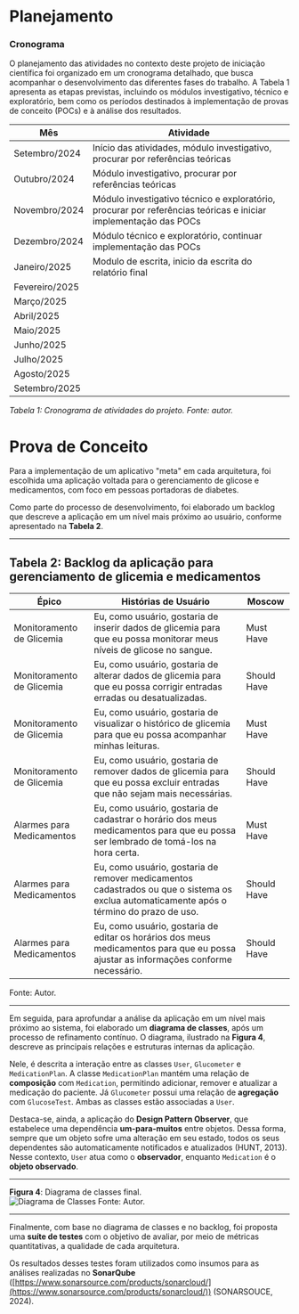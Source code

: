 # Planejamento

### Cronograma

O planejamento das atividades no contexto deste projeto de iniciação científica foi organizado em um cronograma detalhado, que busca acompanhar o desenvolvimento das diferentes fases do trabalho. A Tabela 1 apresenta as etapas previstas, incluindo os módulos investigativo, técnico e exploratório, bem como os períodos destinados à implementação de provas de conceito (POCs) e à análise dos resultados.

| **Mês**          | **Atividade**                                                                 |
|-------------------|-------------------------------------------------------------------------------|
| Setembro/2024     | Início das atividades, módulo investigativo, procurar por referências teóricas |
| Outubro/2024      | Módulo investigativo, procurar por referências teóricas                      |
| Novembro/2024     | Módulo investigativo técnico e exploratório, procurar por referências teóricas e iniciar implementação das POCs |
| Dezembro/2024     | Módulo técnico e exploratório, continuar implementação das POCs              |
| Janeiro/2025      | Modulo de escrita, inicio da escrita do relatório final                      |
| Fevereiro/2025    |                                                                               |
| Março/2025        |                                                                               |
| Abril/2025        |                                                                               |
| Maio/2025         |                                                                               |
| Junho/2025        |                                                                               |
| Julho/2025        |                                                                               |
| Agosto/2025       |                                                                               |
| Setembro/2025     |                                                                               |

_Tabela 1: Cronograma de atividades do projeto. Fonte: autor._

# Prova de Conceito

Para a implementação de um aplicativo "meta" em cada arquitetura, foi escolhida uma aplicação voltada para o gerenciamento de glicose e medicamentos, com foco em pessoas portadoras de diabetes.  

Como parte do processo de desenvolvimento, foi elaborado um backlog que descreve a aplicação em um nível mais próximo ao usuário, conforme apresentado na **Tabela 2**.

---

## Tabela 2: Backlog da aplicação para gerenciamento de glicemia e medicamentos

| Épico                     | Histórias de Usuário                                                                                                                                         | Moscow      |
|----------------------------|-------------------------------------------------------------------------------------------------------------------------------------------------------------|-------------|
| Monitoramento de Glicemia  | Eu, como usuário, gostaria de inserir dados de glicemia para que eu possa monitorar meus níveis de glicose no sangue.                                       | Must Have   |
| Monitoramento de Glicemia  | Eu, como usuário, gostaria de alterar dados de glicemia para que eu possa corrigir entradas erradas ou desatualizadas.                                     | Should Have |
| Monitoramento de Glicemia  | Eu, como usuário, gostaria de visualizar o histórico de glicemia para que eu possa acompanhar minhas leituras.                                              | Must Have   |
| Monitoramento de Glicemia  | Eu, como usuário, gostaria de remover dados de glicemia para que eu possa excluir entradas que não sejam mais necessárias.                                  | Should Have |
| Alarmes para Medicamentos  | Eu, como usuário, gostaria de cadastrar o horário dos meus medicamentos para que eu possa ser lembrado de tomá-los na hora certa.                           | Must Have   |
| Alarmes para Medicamentos  | Eu, como usuário, gostaria de remover medicamentos cadastrados ou que o sistema os exclua automaticamente após o término do prazo de uso.                  | Should Have |
| Alarmes para Medicamentos  | Eu, como usuário, gostaria de editar os horários dos meus medicamentos para que eu possa ajustar as informações conforme necessário.                        | Should Have |

Fonte: Autor.  

---

Em seguida, para aprofundar a análise da aplicação em um nível mais próximo ao sistema, foi elaborado um **diagrama de classes**, após um processo de refinamento contínuo. O diagrama, ilustrado na **Figura 4**, descreve as principais relações e estruturas internas da aplicação.  

Nele, é descrita a interação entre as classes `User`, `Glucometer` e `MedicationPlan`. A classe `MedicationPlan` mantém uma relação de **composição** com `Medication`, permitindo adicionar, remover e atualizar a medicação do paciente. Já `Glucometer` possui uma relação de **agregação** com `GlucoseTest`. Ambas as classes estão associadas a `User`.  

Destaca-se, ainda, a aplicação do **Design Pattern Observer**, que estabelece uma dependência **um-para-muitos** entre objetos. Dessa forma, sempre que um objeto sofre uma alteração em seu estado, todos os seus dependentes são automaticamente notificados e atualizados (HUNT, 2013). Nesse contexto, `User` atua como o **observador**, enquanto `Medication` é o **objeto observado**.  

---

**Figura 4**: Diagrama de classes final.  
![Diagrama de Classes](DiagramadeclassesV4.PNG)
Fonte: Autor.  

---

Finalmente, com base no diagrama de classes e no backlog, foi proposta uma **suíte de testes** com o objetivo de avaliar, por meio de métricas quantitativas, a qualidade de cada arquitetura.  

Os resultados desses testes foram utilizados como insumos para as análises realizadas no **SonarQube** ([https://www.sonarsource.com/products/sonarcloud/](https://www.sonarsource.com/products/sonarcloud/)) (SONARSOUCE, 2024).
